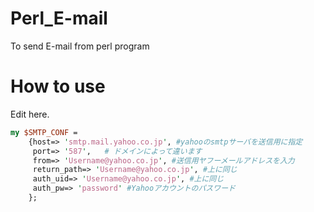 # Perl_E-mail
To send E-mail from perl program

# How to use
Edit here.
```perl
my $SMTP_CONF =
    {host=> 'smtp.mail.yahoo.co.jp', #yahooのsmtpサーバを送信用に指定
     port=> '587',   # ドメインによって違います
     from=> 'Username@yahoo.co.jp', #送信用ヤフーメールアドレスを入力
     return_path=> 'Username@yahoo.co.jp', #上に同じ
     auth_uid=> 'Username@yahoo.co.jp', #上に同じ
     auth_pw=> 'password' #Yahooアカウントのパスワード
    };
```

